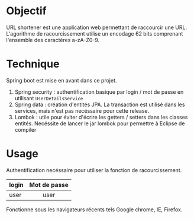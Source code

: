 # Objectif

URL shortener est une application web permettant de raccourcir une URL. L'agorithme de racourcissement utilise un encodage 62 bits comprenant l'ensemble des caractères a-zA-Z0-9.

# Technique

Spring boot est mise en avant dans ce projet.
1. Spring security : authentification basique par login / mot de passe en utilisant `UserDetailsService`
2. Spring data : création d'entités JPA. La transaction est utilisé dans les services, mais n'est pas necéssaire pour cette release.
3. Lombok : utile pour éviter d'écrire les getters / setters dans les classes entités. Necéssite de lancer le jar lombok pour permettre à Eclipse de compiler

# Usage

Authentification necéssaire pour utiliser la fonction de racourcissement.

| login | Mot de passe |
| ----- | :----------: |
| user  | user         |


Fonctionne sous les navigateurs récents tels Google chrome, IE, Firefox.

